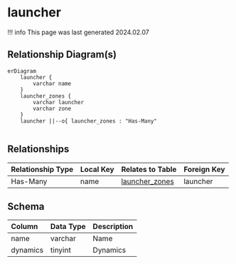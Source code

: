 # launcher

!!! info
	This page was last generated 2024.02.07

## Relationship Diagram(s)

```mermaid
erDiagram
    launcher {
        varchar name
    }
    launcher_zones {
        varchar launcher
        varchar zone
    }
    launcher ||--o{ launcher_zones : "Has-Many"


```


## Relationships

| Relationship Type | Local Key | Relates to Table | Foreign Key |
| :--- | :--- | :--- | :--- |
| Has-Many | name | [launcher_zones](../../schema/zone/launcher_zones.md) | launcher |


## Schema

| Column | Data Type | Description |
| :--- | :--- | :--- |
| name | varchar | Name |
| dynamics | tinyint | Dynamics |

